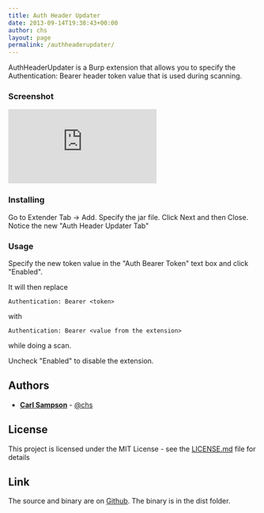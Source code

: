 ```yaml
---
title: Auth Header Updater
date: 2013-09-14T19:38:43+00:00
author: chs
layout: page
permalink: /authheaderupdater/
---
```

AuthHeaderUpdater is a Burp extension that allows you to specify the Authentication: Bearer header token value that is used during scanning.

### Screenshot
![Auth Header Updater](https://www.chs.us/images/serve.php?img=authheaderupdater&src=chs.us)

### Installing

Go to Extender Tab -> Add.  Specify the jar file.  Click Next and then Close.  Notice the new "Auth Header Updater Tab"

### Usage

Specify the new token value in the "Auth Bearer Token" text box and click "Enabled".  

It will then replace 

```
Authentication: Bearer <token>
```

with 

```
Authentication: Bearer <value from the extension>
```

while doing a scan.  

Uncheck "Enabled" to disable the extension.

## Authors

* **[Carl Sampson](https://www.chs.us)** -  [@chs](https://twitter.com/chs)

## License

This project is licensed under the MIT License - see the [LICENSE.md](https://github.com/sampsonc/AuthHeaderUpdater/blob/master/LICENSE.md) file for details

## Link

The source and binary are on [Github](https://github.com/sampsonc/AuthHeaderUpdater).  The binary is in the dist folder.


